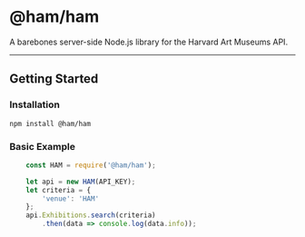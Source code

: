 # @ham/ham

A barebones server-side Node.js library for the Harvard Art Museums API.

---

## Getting Started

### Installation
```
npm install @ham/ham
```

### Basic Example

```javascript
    const HAM = require('@ham/ham');

    let api = new HAM(API_KEY);
    let criteria = {
        'venue': 'HAM'
    };
    api.Exhibitions.search(criteria)
        .then(data => console.log(data.info));

```